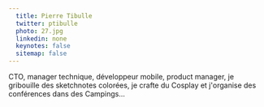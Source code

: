 ```yaml
---
  title: Pierre Tibulle
  twitter: ptibulle
  photo: 27.jpg
  linkedin: none
  keynotes: false
  sitemap: false
---
```

CTO, manager technique, développeur mobile, product manager, je gribouille des sketchnotes colorées, je crafte du Cosplay et j'organise des conférences dans des Campings...